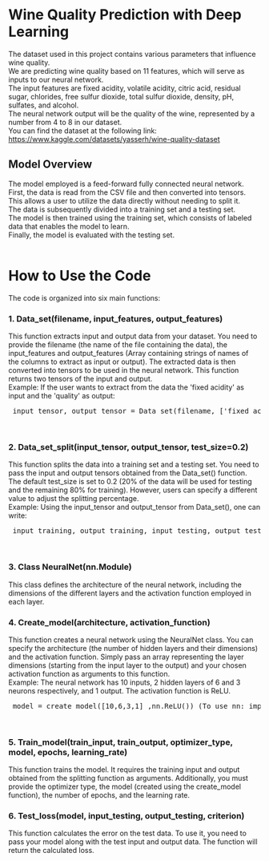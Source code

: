 # Wine Quality Prediction with Deep Learning 
The dataset used in this project contains various parameters that influence wine quality.<br>
We are predicting wine quality based on 11 features, which will serve as inputs to our neural network.<br>
The input features are fixed acidity, volatile acidity, citric acid, residual sugar, chlorides, free sulfur dioxide, total sulfur dioxide, density, pH, sulfates, and alcohol. <br>
The neural network output will be the quality of the wine, represented by a number from 4 to 8 in our dataset. <br>
You can find the dataset at the following link: https://www.kaggle.com/datasets/yasserh/wine-quality-dataset <br>

## Model Overview
The model employed is a feed-forward fully connected neural network. <br>
First, the data is read from the CSV file and then converted into tensors. This allows a user to utilize the data directly without needing to split it. <br>
The data is subsequently divided into a training set and a testing set. <br>
The model is then trained using the training set, which consists of labeled data that enables the model to learn. <br>
Finally, the model is evaluated with the testing set. <br>
<br>

# How to Use the Code 
The code is organized into six main functions: <br>

### 1. Data_set(filename, input_features, output_features) 
This function extracts input and output data from your dataset. You need to provide the filename (the name of the file containing the data), the input_features and output_features (Array containing strings of names of the columns to extract as input or output). The extracted data is then converted into tensors to be used in the neural network. This function returns two tensors of the input and output.<br>
Example: If the user wants to extract from the data the 'fixed acidity' as input and the 'quality' as output:         
 <pre> input_tensor, output_tensor = Data_set(filename, ['fixed acidity'], ['quality']) </pre>  <br>

### 2. Data_set_split(input_tensor, output_tensor, test_size=0.2) 
This function splits the data into a training set and a testing set. You need to pass the input and output tensors obtained from the Data_set() function. The default test_size is set to 0.2 (20% of the data will be used for testing and the remaining 80% for training). However, users can specify a different value to adjust the splitting percentage. <br>
Example: Using the input_tensor and output_tensor from Data_set(), one can write:
<pre> input_training, output_training, input_testing, output_testing = Data_set_split(input_tensor, output_tensor) </pre> <br>

### 3. Class NeuralNet(nn.Module) 
This class defines the architecture of the neural network, including the dimensions of the different layers and the activation function employed in each layer. <br>

### 4. Create_model(architecture, activation_function) 
This function creates a neural network using the NeuralNet class. You can specify the architecture (the number of hidden layers and their dimensions) and the activation function. Simply pass an array representing the layer dimensions (starting from the input layer to the output) and your chosen activation function as arguments to this function. <br>
Example: The neural network has 10 inputs, 2 hidden layers of 6 and 3 neurons respectively, and 1 output. The activation function is ReLU.
<pre> model = create_model([10,6,3,1] ,nn.ReLU()) (To use nn: import torch.nn as nn) </pre>  <br>

### 5. Train_model(train_input, train_output, optimizer_type, model, epochs, learning_rate) 
This function trains the model. It requires the training input and output obtained from the splitting function as arguments. Additionally, you must provide the optimizer type, the model (created using the create_model function), the number of epochs, and the learning rate. <br>

### 6. Test_loss(model, input_testing, output_testing, criterion) 
This function calculates the error on the test data. To use it, you need to pass your model along with the test input and output data. The function will return the calculated loss.



